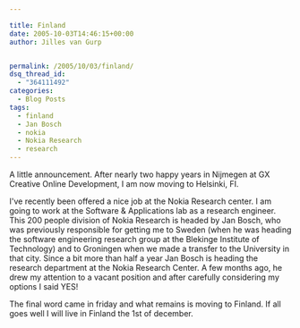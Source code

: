 ```yaml
---

title: Finland
date: 2005-10-03T14:46:15+00:00
author: Jilles van Gurp


permalink: /2005/10/03/finland/
dsq_thread_id:
  - "364111492"
categories:
  - Blog Posts
tags:
  - finland
  - Jan Bosch
  - nokia
  - Nokia Research
  - research
---
```

A little announcement. After nearly two happy years in Nijmegen at GX Creative Online Development, I am now moving to Helsinki, FI. 

I've recently been offered a nice job at the Nokia Research center. I am going to work at the Software & Applications lab as a research engineer. This 200 people division of Nokia Research is headed by Jan Bosch, who was previously responsible for getting me to Sweden (when he was heading the software engineering research group at the Blekinge Institute of Technology) and to Groningen when we made a transfer to the University in that city. Since a bit more than half a year Jan Bosch is heading the research department at the Nokia Research Center. A few months ago, he drew my attention to a vacant position and after carefully considering my options I said YES!

The final word came in friday and what remains is moving to Finland. If all goes well I will live in Finland the 1st of december.

